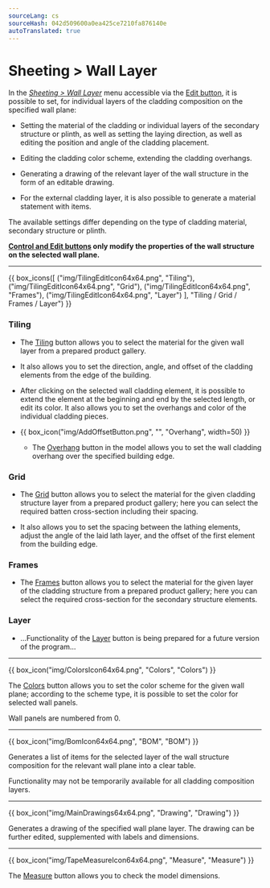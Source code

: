 ```yaml
---
sourceLang: cs
sourceHash: 042d509600a0ea425ce7210fa876140e
autoTranslated: true
---
```


# Sheeting &gt; Wall Layer

<p>In the <u><i>Sheeting &gt; Wall Layer</i></u> menu accessible via the <u>Edit button</u>, it is possible to set, for individual layers of the cladding composition on the specified wall plane:</p>

<ul>
<li><p>Setting the material of the cladding or individual layers of the secondary structure or plinth, as well as setting the laying direction, as well as editing the position and angle of the cladding placement.</p></li>
<li><p>Editing the cladding color scheme, extending the cladding overhangs.</p></li> 
<li><p>Generating a drawing of the relevant layer of the wall structure in the form of an editable drawing.</p></li>
<li><p>For the external cladding layer, it is also possible to generate a material statement with items.</p></li>
</ul>

<p>
  The available settings differ depending on the type of cladding material, secondary structure or plinth.
</p>

<p>
  <b><u>Control and Edit buttons</u> only modify the properties of the wall structure on the selected wall plane.</b>
</p>

<hr class="main">

{{ box_icons([
  ("img/TilingEditIcon64x64.png", "Tiling"),
  ("img/TilingEditIcon64x64.png", "Grid"),
  ("img/TilingEditIcon64x64.png", "Frames"),
  ("img/TilingEditIcon64x64.png", "Layer")
], "Tiling / Grid / Frames / Layer") }}

<h3>Tiling</h3>

<ul>
<li><p>
  The <u>Tiling</u> button allows you to select the material for the given wall layer from a prepared product gallery.
  </p></li>
<li><p>It also allows you to set the direction, angle, and offset of the cladding elements from the edge of the building.
</p></li>

<li><p>
  After clicking on the selected wall cladding element, it is possible to extend the element at the beginning and end by the selected length, or edit its color.
  It also allows you to set the overhangs and color of the individual cladding pieces.
</p></li>

<li><p>
{{ box_icon("img/AddOffsetButton.png", "", "Overhang", width=50) }}
</p></li>

<ul><li><p>
  The <u>Overhang</u> button in the model allows you to set the wall cladding overhang over the specified building edge.
</p></li></ul>
</ul>

<h3>Grid</h3>

<ul>
<li><p>The <u>Grid</u> button allows you to select the material for the given cladding structure layer from a prepared product gallery; here you can select the required batten cross-section including their spacing.
</p></li>

<li><p>It also allows you to set the spacing between the lathing elements, adjust the angle of the laid lath layer, and the offset of the first element from the building edge.
</p></li>
</ul>

<h3>Frames</h3>

<ul>
<li><p>
  The <u>Frames</u> button allows you to select the material for the given layer of the cladding structure from a prepared product gallery; here you can select the required cross-section for the secondary structure elements.
  </p></li>
</ul>

<h3>Layer</h3>
<ul>
<li><p>
  ...Functionality of the <u>Layer</u> button is being prepared for a future version of the program...
</p></li>
</ul>

<hr class="main">

<p>
{{ box_icon("img/ColorsIcon64x64.png", "Colors", "Colors") }}
</p>
<p>The <u>Colors</u> button allows you to set the color scheme for the given wall plane; according to the scheme type, it is possible to set the color for selected wall panels.</p>
<p>Wall panels are numbered from 0.</p>

<hr class="main">

{{ box_icon("img/BomIcon64x64.png", "BOM", "BOM") }}

<p>
  Generates a list of items for the selected layer of the wall structure composition for the relevant wall plane into a clear table.
</p>

<p>
Functionality may not be temporarily available for all cladding composition layers.
</p>

<hr class="main">

{{ box_icon("img/MainDrawings64x64.png", "Drawing", "Drawing") }}

<p>
  Generates a drawing of the specified wall plane layer. The drawing can be further edited, supplemented with labels and dimensions.
</p>

<hr class="main">

{{ box_icon("img/TapeMeasureIcon64x64.png", "Measure", "Measure") }}

<p>
  The <u>Measure</u> button allows you to check the model dimensions.
</p>